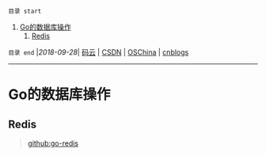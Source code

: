 `目录 start`
 
1. [Go的数据库操作](#go的数据库操作)
    1. [Redis](#redis)

`目录 end` |_2018-09-28_| [码云](https://gitee.com/gin9) | [CSDN](http://blog.csdn.net/kcp606) | [OSChina](https://my.oschina.net/kcp1104) | [cnblogs](http://www.cnblogs.com/kuangcp)
****************************************
# Go的数据库操作


## Redis
> [github:go-redis](https://github.com/go-redis/redis)

